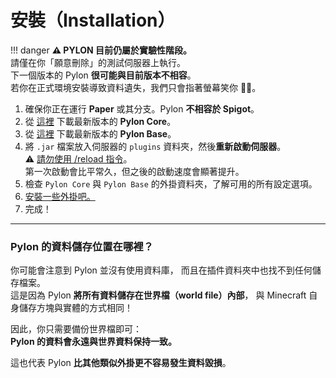 # 安裝（Installation）

!!! danger
    **⚠️ PYLON 目前仍屬於實驗性階段。**  
    請僅在你「願意刪除」的測試伺服器上執行。  
    下一個版本的 Pylon **很可能與目前版本不相容**。  
    若你在正式環境安裝導致資料遺失，我們只會指著螢幕笑你 🤷‍♂️。

1. 確保你正在運行 **Paper** 或其分支。Pylon **不相容於 Spigot**。
2. 從 [這裡](https://github.com/pylonmc/pylon-core/releases) 下載最新版本的 **Pylon Core**。
3. 從 [這裡](https://github.com/pylonmc/pylon-base) 下載最新版本的 **Pylon Base**。
4. 將 `.jar` 檔案放入伺服器的 `plugins` 資料夾，然後**重新啟動伺服器**。  
   ⚠️ [請勿使用 /reload 指令](https://madelinemiller.dev/blog/problem-with-reload/)。  
   第一次啟動會比平常久，但之後的啟動速度會顯著提升。
5. 檢查 `Pylon Core` 與 `Pylon Base` 的外掛資料夾，了解可用的所有設定選項。
6. [安裝一些外掛吧。](list-of-addons.md)
7. 完成！

---

### Pylon 的資料儲存位置在哪裡？

你可能會注意到 Pylon 並沒有使用資料庫，  而且在插件資料夾中也找不到任何儲存檔案。  
這是因為 Pylon **將所有資料儲存在世界檔（world file）內部**，  與 Minecraft 自身儲存方塊與實體的方式相同！

因此，你只需要備份世界檔即可：  
**Pylon 的資料會永遠與世界資料保持一致。**

這也代表 Pylon **比其他類似外掛更不容易發生資料毀損**。
